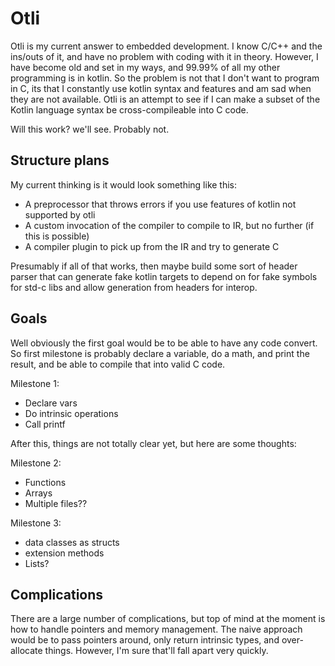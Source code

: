# Otli

Otli is my current answer to embedded development. I know C/C++ and the ins/outs of it, and have no
problem with coding with it in theory. However, I have become old and set in my ways, and 99.99% of
all my other programming is in kotlin. So the problem is not that I don't want to program in C, its
that I constantly use kotlin syntax and features and am sad when they are not available. Otli is an
attempt to see if I can make a subset of the Kotlin language syntax be cross-compileable into C
code.

Will this work? we'll see. Probably not.

## Structure plans

My current thinking is it would look something like this:
 - A preprocessor that throws errors if you use features of kotlin not supported by otli
 - A custom invocation of the compiler to compile to IR, but no further (if this is possible)
 - A compiler plugin to pick up from the IR and try to generate C

Presumably if all of that works, then maybe build some sort of header parser that can generate fake
kotlin targets to depend on for fake symbols for std-c libs and allow generation from headers for
interop.

## Goals

Well obviously the first goal would be to be able to have any code convert. So first milestone is
probably declare a variable, do a math, and print the result, and be able to compile that into
valid C code.

Milestone 1:
 - Declare vars
 - Do intrinsic operations
 - Call printf

After this, things are not totally clear yet, but here are some thoughts:

Milestone 2:
 - Functions
 - Arrays
 - Multiple files??

Milestone 3:
 - data classes as structs
 - extension methods
 - Lists?

## Complications

There are a large number of complications, but top of mind at the moment is how to handle pointers
and memory management. The naive approach would be to pass pointers around, only return intrinsic
types, and over-allocate things. However, I'm sure that'll fall apart very quickly.
